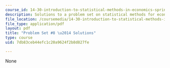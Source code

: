 ```yaml
---
course_id: 14-30-introduction-to-statistical-methods-in-economics-spring-2009
description: Solutions to a problem set on statistical methods for economics.
file_location: /coursemedia/14-30-introduction-to-statistical-methods-in-economics-spring-2009/7db83ceb44efc1c20a9624f2b8d827fe_MIT14_30s09_sol_pset08.pdf
file_type: application/pdf
layout: pdf
title: "Problem Set #8 \u2014 Solutions"
type: course
uid: 7db83ceb44efc1c20a9624f2b8d827fe

---
```

None